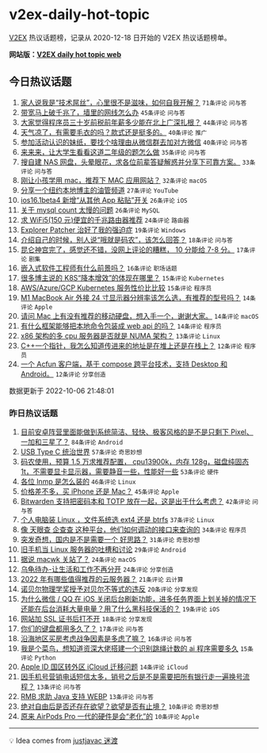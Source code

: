 # v2ex-daily-hot-topic

[V2EX](https://www.v2ex.com/) 热议话题榜，记录从 2020-12-18 日开始的 V2EX 热议话题榜单。

**网站版：[V2EX daily hot topic web](https://boojack.github.io/v2ex-daily-hot-topic-web/)**

## 今日热议话题

<!-- TODAY BEGIN -->

1. [家人说我是“技术屌丝”，心里很不是滋味，如何自我开解？](https://www.v2ex.com/t/884871) `71条评论` `问与答`
1. [带宽马上破千兆了，墙里的网线怎么办](https://www.v2ex.com/t/884849) `45条评论` `问与答`
1. [大家觉得程序员三十岁前税前年薪多少能在北上广深扎根？](https://www.v2ex.com/t/884858) `44条评论` `问与答`
1. [天气凉了，有需要毛衣的吗？款式还是挺多的。](https://www.v2ex.com/t/884846) `40条评论` `推广`
1. [参加活动认识的妹纸，要找个啥理由从微信群去加对方微信](https://www.v2ex.com/t/884889) `40条评论` `问与答`
1. [来来来，让大学生看看这道二年级的题怎么做](https://www.v2ex.com/t/884835) `35条评论` `问与答`
1. [搜自建 NAS 网盘，头晕眼花，求各位前辈答疑解惑并分享下可靠方案。](https://www.v2ex.com/t/884857) `33条评论` `问与答`
1. [刚让小孩学用 mac，推荐下 MAC 应用网站？](https://www.v2ex.com/t/884915) `32条评论` `macOS`
1. [分享一个纽约本地博主的油管频道](https://www.v2ex.com/t/884851) `27条评论` `YouTube`
1. [ios16.1beta4 新增“从其他 App 粘贴”开关](https://www.v2ex.com/t/884865) `26条评论` `iOS`
1. [关于 mysql count 太慢的问题](https://www.v2ex.com/t/884917) `26条评论` `MySQL`
1. [求 WiFi5(150 元)便宜的千兆路由器推荐](https://www.v2ex.com/t/884902) `24条评论` `路由器`
1. [Explorer Patcher 治好了我的强迫症](https://www.v2ex.com/t/884861) `19条评论` `Windows`
1. [介绍自己的时候，别人说“哦就是码农”，该怎么回答？](https://www.v2ex.com/t/884950) `18条评论` `问与答`
1. [昆仑神宫完了，感觉还不错，没网上评论的糟糕， 10 分能给 7-8 分。](https://www.v2ex.com/t/884876) `17条评论` `剧集`
1. [嵌入式软件工程师有什么前景吗？](https://www.v2ex.com/t/884910) `16条评论` `职场话题`
1. [很多博主说的 K8S“降本增效”的体现在哪里？](https://www.v2ex.com/t/884940) `15条评论` `Kubernetes`
1. [AWS/Azure/GCP Kubernetes 服务性价比比较](https://www.v2ex.com/t/884864) `15条评论` `程序员`
1. [M1 MacBook Air 外接 24 寸显示器分辨率该怎么选，有推荐的型号吗？](https://www.v2ex.com/t/884930) `14条评论` `Apple`
1. [请问 Mac 上有没有推荐的移动硬盘，想入手一个，谢谢大家。](https://www.v2ex.com/t/884898) `14条评论` `macOS`
1. [有什么框架能够把本地命令包装成 web api 的吗？](https://www.v2ex.com/t/884848) `14条评论` `程序员`
1. [x86 架构的多 cpu 服务器是否就是 NUMA 架构？](https://www.v2ex.com/t/884899) `13条评论` `Linux`
1. [C++一个指针，我怎么知道传进来的地址是在堆上还是在栈上？](https://www.v2ex.com/t/884939) `12条评论` `程序员`
1. [一个 Acfun 客户端，基于 compose 跨平台技术，支持 Desktop 和 Android。](https://www.v2ex.com/t/884920) `12条评论` `分享创造`

数据更新于 2022-10-06 21:48:01

<!-- TODAY END -->

### 昨日热议话题

<!-- YESTERDAY BEGIN -->

1. [目前安卓阵营里面能做到系统简洁、轻快、极客风格的是不是只剩下 Pixel、一加和三星了？](https://www.v2ex.com/t/884716) `84条评论` `Android`
1. [USB Type C 统治世界](https://www.v2ex.com/t/884719) `57条评论` `奇思妙想`
1. [码农使用，预算 1.5 万求推荐配置， cpu13900k，内存 128g，磁盘纯固态 1t，不需要显卡显示器，需要静音一些，性能好一些](https://www.v2ex.com/t/884747) `53条评论` `硬件`
1. [各位 lnmp 是怎么装的](https://www.v2ex.com/t/884682) `46条评论` `Linux`
1. [价格差不多，买 iPhone 还是 Mac？](https://www.v2ex.com/t/884689) `45条评论` `Apple`
1. [Bitwarden 支持把密码本和 TOTP 放在一起，这是出于什么考虑？](https://www.v2ex.com/t/884687) `42条评论` `问与答`
1. [个人电脑装 Linux ，文件系统选 ext4 还是 btrfs](https://www.v2ex.com/t/884693) `37条评论` `Linux`
1. [像 天眼查 企查查 这种平台，他们如何调动的接口来查询的](https://www.v2ex.com/t/884727) `34条评论` `程序员`
1. [突发奇想，国内是不是需要一个 好思路？](https://www.v2ex.com/t/884717) `31条评论` `奇思妙想`
1. [旧手机当 Linux 服务器的吐槽和讨论](https://www.v2ex.com/t/884743) `29条评论` `Android`
1. [据说 macwk 关站了？](https://www.v2ex.com/t/884794) `24条评论` `macOS`
1. [乌龟待办-让生活和工作不再分开](https://www.v2ex.com/t/884771) `24条评论` `分享创造`
1. [2022 年有哪些值得推荐的云服务器？](https://www.v2ex.com/t/884757) `21条评论` `云计算`
1. [诺贝尔物理学奖授予对贝尔不等式的违反](https://www.v2ex.com/t/884783) `20条评论` `分享发现`
1. [为什么微信 / QQ 在 iOS 关闭后台刷新功能，进多任务界面上划关掉的情况下还能在后台消耗大量电量？用了什么黑科技保活的？](https://www.v2ex.com/t/884729) `19条评论` `iOS`
1. [网站加 SSL 证书后打不开](https://www.v2ex.com/t/884694) `18条评论` `分享发现`
1. [你们的键盘都用多久了？](https://www.v2ex.com/t/884766) `17条评论` `问与答`
1. [沿海地区买房考虑战争因素是多虑了嘛？](https://www.v2ex.com/t/884790) `16条评论` `问与答`
1. [我是个菜鸟，想知道资深大佬搭建一个识别跳绳计数的 ai 程序需要多久](https://www.v2ex.com/t/884804) `15条评论` `Python`
1. [Apple ID 国区转外区 iCloud 迁移问题](https://www.v2ex.com/t/884782) `14条评论` `iCloud`
1. [因手机号营销电话短信太多，销号之后是不是需要把所有银行走一遍换号流程？](https://www.v2ex.com/t/884724) `13条评论` `问与答`
1. [RMB 求助 Java 支持 WEBP](https://www.v2ex.com/t/884714) `13条评论` `问与答`
1. [绝对自由后是否还存在欲望？欲望是否有止境？](https://www.v2ex.com/t/884826) `10条评论` `奇思妙想`
1. [原来 AirPods Pro 一代的硬件是会“老化”的](https://www.v2ex.com/t/884817) `10条评论` `Apple`

<!-- YESTERDAY END -->

---

💡 Idea comes from [justjavac 迷渡](https://github.com/justjavac/)
